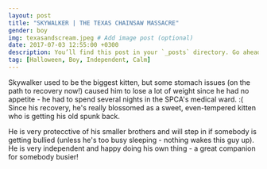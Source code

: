 ```yaml
---
layout: post
title: "SKYWALKER | THE TEXAS CHAINSAW MASSACRE"
gender: boy
img: texasandscream.jpeg # Add image post (optional)
date: 2017-07-03 12:55:00 +0300
description: You’ll find this post in your `_posts` directory. Go ahead and edit it and re-build the site to see your changes. # Add post description (optional)
tag: [Halloween, Boy, Independent, Calm]
---
```


Skywalker used to be the biggest kitten, but some stomach issues (on the path to recovery now!) caused him to lose a lot of weight since he had no appetite - he had to spend several nights in the SPCA's medical ward. :( Since his recovery, he's really blossomed as a sweet, even-tempered kitten who is getting his old spunk back.

He is very protecctive of his smaller brothers and will step in if somebody is getting bullied (unless he's too busy sleeping - nothing wakes this guy up). He is very independent and happy doing his own thing - a great companion for somebody busier!